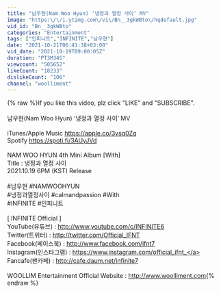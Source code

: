 ```yaml
---
title: "남우현(Nam Woo Hyun) ‘냉정과 열정 사이’ MV"
image: "https:\/\/i.ytimg.com\/vi\/Bn__3gkWBto\/hqdefault.jpg"
vid_id: "Bn__3gkWBto"
categories: "Entertainment"
tags: ["인피니트","INFINITE","남우현"]
date: "2021-10-21T06:41:38+03:00"
vid_date: "2021-10-19T09:00:05Z"
duration: "PT3M34S"
viewcount: "505652"
likeCount: "18233"
dislikeCount: "106"
channel: "woolliment"
---
```

{% raw %}If you like this video, plz click &quot;LIKE&quot; and &quot;SUBSCRIBE&quot;.<br /><br />남우현(Nam Woo Hyun) ‘냉정과 열정 사이’ MV<br /><br />iTunes/Apple Music <a rel="nofollow" target="blank" href="https://apple.co/3vsq0Zq">https://apple.co/3vsq0Zq</a><br />Spotify <a rel="nofollow" target="blank" href="https://spoti.fi/3AUyJVd">https://spoti.fi/3AUyJVd</a><br /><br />NAM WOO HYUN 4th Mini Album [With]<br />Title : 냉정과 열정 사이<br />2021.10.19 6PM (KST) Release<br /><br />#남우현 #NAMWOOHYUN<br />#냉정과열정사이 #calmandpassion #With<br />#INFINITE #인피니트<br /><br />[ INFINITE Official ]<br />YouTube(유튜브) : <a rel="nofollow" target="blank" href="http://www.youtube.com/c/INFINITE6">http://www.youtube.com/c/INFINITE6</a>   <br />Twitter(트위터) : <a rel="nofollow" target="blank" href="http://twitter.com/Official_IFNT">http://twitter.com/Official_IFNT</a>   <br />Facebook(페이스북) : <a rel="nofollow" target="blank" href="http://www.facebook.com/ifnt7">http://www.facebook.com/ifnt7</a>   <br />Instagram(인스타그램) : <a rel="nofollow" target="blank" href="https://www.instagram.com/official_ifnt_">https://www.instagram.com/official_ifnt_</a><br />Fancafe(팬카페) : <a rel="nofollow" target="blank" href="http://cafe.daum.net/infinite7">http://cafe.daum.net/infinite7</a>   <br /><br />WOOLLIM Entertainment Official Website : <a rel="nofollow" target="blank" href="http://www.woolliment.com​">http://www.woolliment.com​</a>{% endraw %}

